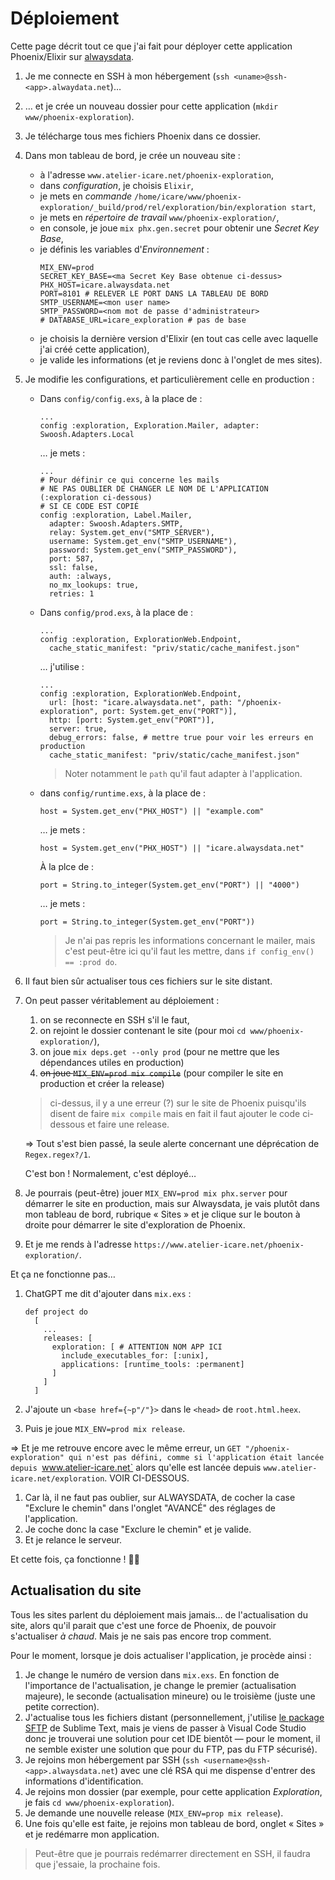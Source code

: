 # Déploiement

Cette page décrit tout ce que j'ai fait pour déployer cette application Phoenix/Elixir sur [alwaysdata](https://alwaysdata.com).

1. Je me connecte en SSH à mon hébergement (`ssh <uname>@ssh-<app>.alwaydata.net`)…
1. … et je crée un nouveau dossier pour cette application (`mkdir www/phoenix-exploration`).
1. Je télécharge tous mes fichiers Phoenix dans ce dossier.
1. Dans mon tableau de bord, je crée un nouveau site :
    * à l'adresse `www.atelier-icare.net/phoenix-exploration`,
    * dans _configuration_, je choisis `Elixir`,
    * je mets en _commande_ `/home/icare/www/phoenix-exploration/_build/prod/rel/exploration/bin/exploration start`,
    * je mets en _répertoire de travail_ `www/phoenix-exploration/`,
    * en console, je joue `mix phx.gen.secret` pour obtenir une *Secret Key Base*,
    * je définis les variables d'_Environnement_ :
      ~~~
      MIX_ENV=prod
      SECRET_KEY_BASE=<ma Secret Key Base obtenue ci-dessus>
      PHX_HOST=icare.alwaysdata.net
      PORT=8101 # RELEVER LE PORT DANS LA TABLEAU DE BORD
      SMTP_USERNAME=<mon user name>
      SMTP_PASSWORD=<nom mot de passe d'administrateur>
      # DATABASE_URL=icare_exploration # pas de base
      ~~~
    * je choisis la dernière version d'Elixir (en tout cas celle avec laquelle j'ai créé cette application),
    * je valide les informations (et je reviens donc à l'onglet de mes sites).
1. Je modifie les configurations, et particulièrement celle en production :
    * Dans `config/config.exs`, à la place de :

      ~~~
      ...
      config :exploration, Exploration.Mailer, adapter: Swoosh.Adapters.Local

      ~~~

      … je mets :

      ~~~
      ...
      # Pour définir ce qui concerne les mails
      # NE PAS OUBLIER DE CHANGER LE NOM DE L'APPLICATION (:exploration ci-dessous)
      # SI CE CODE EST COPIÉ
      config :exploration, Label.Mailer, 
        adapter: Swoosh.Adapters.SMTP,
        relay: System.get_env("SMTP_SERVER"),
        username: System.get_env("SMTP_USERNAME"),
        password: System.get_env("SMTP_PASSWORD"),
        port: 587,
        ssl: false,
        auth: :always,
        no_mx_lookups: true,
        retries: 1

      ~~~

    * Dans `config/prod.exs`, à la place de :
      
      ~~~
      ...
      config :exploration, ExplorationWeb.Endpoint,
        cache_static_manifest: "priv/static/cache_manifest.json"
      ~~~

      … j'utilise :

      ~~~
      ...
      config :exploration, ExplorationWeb.Endpoint,
        url: [host: "icare.alwaysdata.net", path: "/phoenix-exploration", port: System.get_env("PORT")],
        http: [port: System.get_env("PORT")],
        server: true,
        debug_errors: false, # mettre true pour voir les erreurs en production
        cache_static_manifest: "priv/static/cache_manifest.json"
      ~~~

      > Noter notamment le `path` qu'il faut adapter à l'application.
    * dans `config/runtime.exs`, à la place de :

      ~~~
      host = System.get_env("PHX_HOST") || "example.com"
      ~~~

      … je mets :

      ~~~
      host = System.get_env("PHX_HOST") || "icare.alwaysdata.net"
      ~~~

      À la plce de :

      ~~~
      port = String.to_integer(System.get_env("PORT") || "4000")
      ~~~

      … je mets :

      ~~~
      port = String.to_integer(System.get_env("PORT"))
      ~~~

      > Je n'ai pas repris les informations concernant le mailer, mais c'est peut-être ici qu'il faut les mettre, dans `if config_env() == :prod do`.
1. Il faut bien sûr actualiser tous ces fichiers sur le site distant.
1. On peut passer véritablement au déploiement :
    1. on se reconnecte en SSH s'il le faut, 
    1. on rejoint le dossier contenant le site (pour moi `cd www/phoenix-exploration/`),
    1. on joue `mix deps.get --only prod` (pour ne mettre que les dépendances utiles en production)
    1. <strike>on joue `MIX_ENV=prod mix compile`</strike> (pour compiler le site en production et créer la release)

      > ci-dessus, il y a une erreur (?) sur le site de Phoenix puisqu'ils disent de faire `mix compile` mais en fait il faut ajouter le code ci-dessous et faire une release.

    => Tout s'est bien passé, la seule alerte concernant une déprécation de `Regex.regex?/1`.

    C'est bon ! Normalement, c'est déployé…
1. Je pourrais (peut-être) jouer `MIX_ENV=prod mix phx.server` pour démarrer le site en production, mais sur Alwaysdata, je vais plutôt dans mon tableau de bord, rubrique « Sites » et je clique sur le bouton à droite pour démarrer le site d'exploration de Phoenix.
1. Et je me rends à l'adresse `https://www.atelier-icare.net/phoenix-exploration/`.

  Et ça ne fonctionne pas…

1. ChatGPT me dit d'ajouter dans `mix.exs` :

    ~~~
    def project do
      [
        ...      
        releases: [
          exploration: [ # ATTENTION NOM APP ICI
            include_executables_for: [:unix],
            applications: [runtime_tools: :permanent]
          ]
        ]
      ]
    ~~~

1. J'ajoute un `<base href={~p"/"}>` dans le `<head>` de `root.html.heex`.
1. Puis je joue `MIX_ENV=prod mix release`.

  => Et je me retrouve encore avec le même erreur, un `GET "/phoenix-exploration" qui n'est pas défini, comme si l'application était lancée depuis `www.atelier-icare.net` alors qu'elle est lancée depuis `www.atelier-icare.net/exploration`. VOIR CI-DESSOUS.
1. Car là, il ne faut pas oublier, sur ALWAYSDATA, de cocher la case "Exclure le chemin" dans l'onglet "AVANCÉ" des réglages de l'application.
1. Je coche donc la case "Exclure le chemin" et je valide.
1. Et je relance le serveur.

  Et cette fois, ça fonctionne ! 🥳😎

## Actualisation du site

Tous les sites parlent du déploiement mais jamais… de l'actualisation du site, alors qu'il parait que c'est une force de Phoenix, de pouvoir s'actualiser _à chaud_. Mais je ne sais pas encore trop comment.

Pour le moment, lorsque je dois actualiser l'application, je procède ainsi :

1. Je change le numéro de version dans `mix.exs`. En fonction de l'importance de l'actualisation, je change le premier (actualisation majeure), le seconde (actualisation mineure) ou le troisième (juste une petite correction).
1. J'actualise tous les fichiers distant (personnellement, j'utilise [le package SFTP](https://codexns.io/products/sftp_for_sublime) de Sublime Text, mais je viens de passer à Visual Code Studio donc je trouverai une solution pour cet IDE bientôt — pour le moment, il ne semble exister une solution que pour du FTP, pas du FTP sécurisé).
2. Je rejoins mon hébergement par SSH (`ssh <username>@ssh-<app>.alwaysdata.net`) avec une clé RSA qui me dispense d'entrer des informations d'identification.
3. Je rejoins mon dossier (par exemple, pour cette application _Exploration_, je fais `cd www/phoenix-exploration`).
4. Je demande une nouvelle release (`MIX_ENV=prop mix release`).
5. Une fois qu'elle est faite, je rejoins mon tableau de bord, onglet « Sites » et je redémarre mon application.

  > Peut-être que je pourrais redémarrer directement en SSH, il faudra que j'essaie, la prochaine fois.